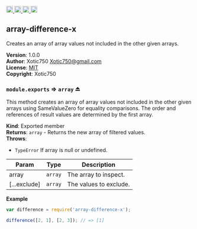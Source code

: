 <a href="https://travis-ci.org/Xotic750/array-difference-x"
   title="Travis status">
<img
   src="https://travis-ci.org/Xotic750/array-difference-x.svg?branch=master"
   alt="Travis status" height="18"/>
</a>
<a href="https://david-dm.org/Xotic750/array-difference-x"
   title="Dependency status">
<img src="https://david-dm.org/Xotic750/array-difference-x.svg"
   alt="Dependency status" height="18"/>
</a>
<a href="https://david-dm.org/Xotic750/array-difference-x#info=devDependencies"
   title="devDependency status">
<img src="https://david-dm.org/Xotic750/array-difference-x/dev-status.svg"
   alt="devDependency status" height="18"/>
</a>
<a href="https://badge.fury.io/js/array-difference-x" title="npm version">
<img src="https://badge.fury.io/js/array-difference-x.svg"
   alt="npm version" height="18"/>
</a>
<a name="module_array-difference-x"></a>

## array-difference-x
Creates an array of array values not included in the other given arrays.

**Version**: 1.0.0  
**Author**: Xotic750 <Xotic750@gmail.com>  
**License**: [MIT](&lt;https://opensource.org/licenses/MIT&gt;)  
**Copyright**: Xotic750  
<a name="exp_module_array-difference-x--module.exports"></a>

### `module.exports` ⇒ <code>array</code> ⏏
This method creates an array of array values not included in the other given
arrays using SameValueZero for equality comparisons. The order and references
of result values are determined by the first array.

**Kind**: Exported member  
**Returns**: <code>array</code> - Returns the new array of filtered values.  
**Throws**:

- <code>TypeError</code> If array is null or undefined.


| Param | Type | Description |
| --- | --- | --- |
| array | <code>array</code> | The array to inspect. |
| [...exclude] | <code>array</code> | The values to exclude. |

**Example**  
```js
var difference = require('array-difference-x');

difference([2, 1], [2, 3]); // => [1]
```
